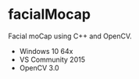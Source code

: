 # facialMocap
Facial moCap using C++ and OpenCV.

- Windows 10 64x
- VS Community 2015
- OpenCV 3.0

